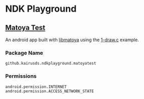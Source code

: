 # NDK Playground

## [Matoya Test](matoya_test)
An android app built with [libmatoya](https://github.com/chrisd1100/libmatoya) using the [1-draw.c](https://github.com/chrisd1100/libmatoya/blob/master/examples/1-draw.c) example.
### Package Name
`github.kairusds.ndkplayground.matoyatest`
### Permissions
```
android.permission.INTERNET
android.permission.ACCESS_NETWORK_STATE
```


